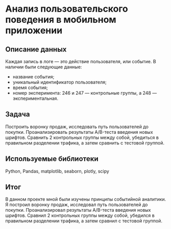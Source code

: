 # Анализ пользовательского поведения в мобильном приложении

## Описание данных
Каждая запись в логе — это действие пользователя, или событие.
В наличии были следующие данные: 
- название события;
- уникальный идентификатор пользователя;
- время события;
- номер эксперимента: 246 и 247 — контрольные группы, а 248 — экспериментальная.

## Задача
Построить воронку продаж, исследовать путь пользователей до покупки. Проанализировать результаты A/B-теста введения новых шрифтов. Сравнить 2 контрольных группы между собой, убедиться в правильном разделении трафика, а затем сравнить с тестовой группой. 

## Используемые библиотеки
Python, Pandas, matplotlib, seaborn, plotly, scipy

## Итог
В данном проекте мной были изучены принципы событийной аналитики. Я построил воронку продаж, исследовал путь пользователей до покупки. Проанализировал результаты A/B-теста введения новых шрифтов. Сравнил 2 контрольных группы между собой, убедился в правильном разделении трафика, а затем сравнил с тестовой группой. 
